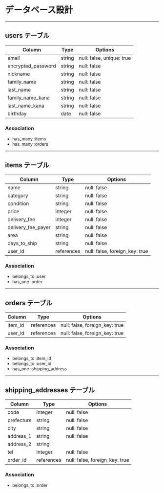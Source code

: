 # データベース設計
___
## users テーブル
| Column             | Type   | Options     |
| ------------------ | ------ | ----------- |
| email              | string | null: false, unique: true |
| encrypted_password | string | null: false |
| nickname           | string | null: false |
| family_name        | string | null: false |
| last_name          | string | null: false |
| family_name_kana   | string | null: false |
| last_name_kana     | string | null: false |
| birthday           | date   | null: false |

### Association
- has_many :items
- has_many :orders

___
## items テーブル
| Column             | Type       | Options     |
| ------------------ | ---------- | ----------- |
| name               | string     | null: false |
| category           | string     | null: false |
| condition          | string     | null: false |
| price              | integer    | null: false |
| delivery_fee       | integer    | null: false |
| delivery_fee_payer | string     | null: false |
| area               | string     | null: false |
| days_to_ship       | string     | null: false |
| user_id            | references | null: false, foreign_key: true |

### Association
- belongs_to :user
- has_one    :order

___
## orders テーブル
| Column  | Type       | Options                        |
| ------- | ---------- | ------------------------------ |
| item_id | references | null: false, foreign_key: true |
| user_id | references | null: false, foreign_key: true |

### Association
- belongs_to :item_id
- belongs_to :user_id
- has_one    :shipping_address

___
## shipping_addresses テーブル 
| Column        | Type       | Options                        |
| ------------- | ---------- | ------------------------------ |
| code          | integer    | null: false                    |
| prefecture    | string     | null: false                    |
| city          | string     | null: false                    |
| address_1     | string     | null: false                    |
| address_2     | string     |                                |
| tel           | integer    | null: false                    |
| order_id      | references | null: false, foreign_key: true |

### Association
- belongs_to :order

